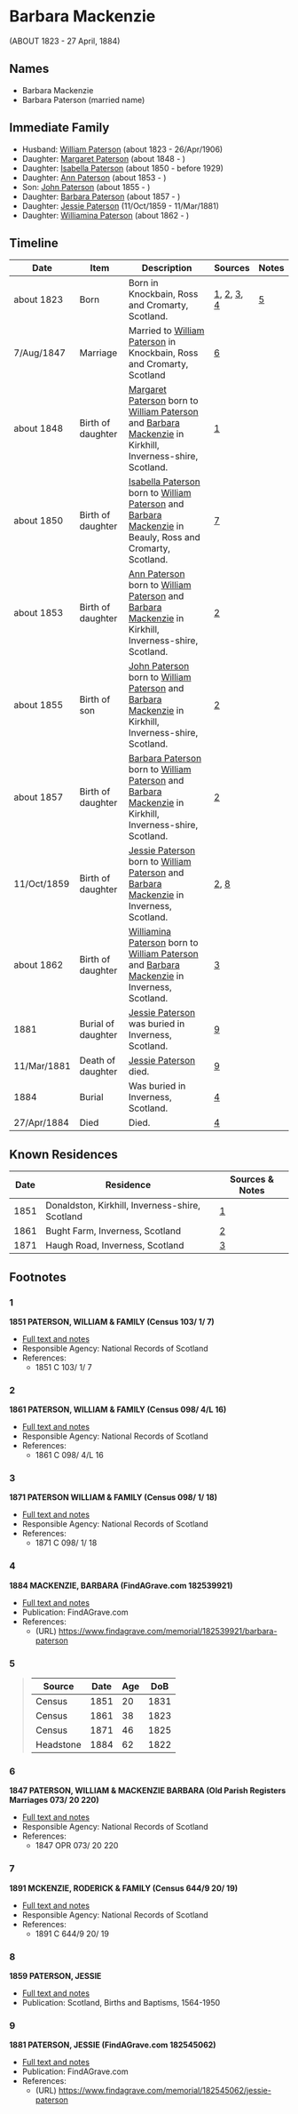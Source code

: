 ﻿---
layout: person
subject_key: i28263584
permalink: /people/i28263584
---

# Barbara Mackenzie
(ABOUT 1823 - 27 April, 1884)

## Names

* Barbara Mackenzie
* Barbara Paterson (married name)

## Immediate Family

* Husband: [William Paterson](./@55148620@-william-paterson-b1823-d1906-4-26.md) (about 1823 - 26/Apr/1906)
* Daughter: [Margaret Paterson](./@93188721@-margaret-paterson-b1848-d.md) (about 1848 - )
* Daughter: [Isabella Paterson](./@24882788@-isabella-paterson-b1850-d1929.md) (about 1850 - before 1929)
* Daughter: [Ann Paterson](./@11400006@-ann-paterson-b1853-d.md) (about 1853 - )
* Son: [John Paterson](./@54157362@-john-paterson-b1855-d.md) (about 1855 - )
* Daughter: [Barbara Paterson](./@65135072@-barbara-paterson-b1857-d.md) (about 1857 - )
* Daughter: [Jessie Paterson](./@992704@-jessie-paterson-b1859-10-11-d1881-3-11.md) (11/Oct/1859 - 11/Mar/1881)
* Daughter: [Williamina Paterson](./@90589456@-williamina-paterson-b1862-d.md) (about 1862 - )

## Timeline

Date | Item | Description | Sources | Notes
---|---|---|---|---
about 1823 | Born | Born in Knockbain, Ross and Cromarty, Scotland. | [1](#1), [2](#2), [3](#3), [4](#4) | [5](#5)
7/Aug/1847 | Marriage | Married to [William Paterson](./@55148620@-william-paterson-b1823-d1906-4-26.md) in Knockbain, Ross and Cromarty, Scotland | [6](#6) | 
about 1848 | Birth of daughter | [Margaret Paterson](./@93188721@-margaret-paterson-b1848-d.md) born to [William Paterson](./@55148620@-william-paterson-b1823-d1906-4-26.md) and [Barbara Mackenzie](./@28263584@-barbara-mackenzie-b1823-d1884-4-27.md) in Kirkhill, Inverness-shire, Scotland. | [1](#1) | 
about 1850 | Birth of daughter | [Isabella Paterson](./@24882788@-isabella-paterson-b1850-d1929.md) born to [William Paterson](./@55148620@-william-paterson-b1823-d1906-4-26.md) and [Barbara Mackenzie](./@28263584@-barbara-mackenzie-b1823-d1884-4-27.md) in Beauly, Ross and Cromarty, Scotland. | [7](#7) | 
about 1853 | Birth of daughter | [Ann Paterson](./@11400006@-ann-paterson-b1853-d.md) born to [William Paterson](./@55148620@-william-paterson-b1823-d1906-4-26.md) and [Barbara Mackenzie](./@28263584@-barbara-mackenzie-b1823-d1884-4-27.md) in Kirkhill, Inverness-shire, Scotland. | [2](#2) | 
about 1855 | Birth of son | [John Paterson](./@54157362@-john-paterson-b1855-d.md) born to [William Paterson](./@55148620@-william-paterson-b1823-d1906-4-26.md) and [Barbara Mackenzie](./@28263584@-barbara-mackenzie-b1823-d1884-4-27.md) in Kirkhill, Inverness-shire, Scotland. | [2](#2) | 
about 1857 | Birth of daughter | [Barbara Paterson](./@65135072@-barbara-paterson-b1857-d.md) born to [William Paterson](./@55148620@-william-paterson-b1823-d1906-4-26.md) and [Barbara Mackenzie](./@28263584@-barbara-mackenzie-b1823-d1884-4-27.md) in Kirkhill, Inverness-shire, Scotland. | [2](#2) | 
11/Oct/1859 | Birth of daughter | [Jessie Paterson](./@992704@-jessie-paterson-b1859-10-11-d1881-3-11.md) born to [William Paterson](./@55148620@-william-paterson-b1823-d1906-4-26.md) and [Barbara Mackenzie](./@28263584@-barbara-mackenzie-b1823-d1884-4-27.md) in Inverness, Scotland. | [2](#2), [8](#8) | 
about 1862 | Birth of daughter | [Williamina Paterson](./@90589456@-williamina-paterson-b1862-d.md) born to [William Paterson](./@55148620@-william-paterson-b1823-d1906-4-26.md) and [Barbara Mackenzie](./@28263584@-barbara-mackenzie-b1823-d1884-4-27.md) in Inverness, Scotland. | [3](#3) | 
1881 | Burial of daughter | [Jessie Paterson](./@992704@-jessie-paterson-b1859-10-11-d1881-3-11.md) was buried in Inverness, Scotland. | [9](#9) | 
11/Mar/1881 | Death of daughter | [Jessie Paterson](./@992704@-jessie-paterson-b1859-10-11-d1881-3-11.md) died. | [9](#9) | 
1884 | Burial | Was buried in Inverness, Scotland. | [4](#4) | 
27/Apr/1884 | Died | Died. | [4](#4) | 

## Known Residences

Date | Residence | Sources & Notes
---|---|---
1851 | Donaldston, Kirkhill, Inverness-shire, Scotland | [1](#1)
1861 | Bught Farm, Inverness, Scotland | [2](#2)
1871 | Haugh Road, Inverness, Scotland | [3](#3)

## Footnotes

### 1

**1851 PATERSON, WILLIAM & FAMILY (Census 103/ 1/ 7)**

* [Full text and notes](../sources/@60950938@-1851-paterson,-william-&-family-census-103-1-7-.md)
* Responsible Agency: National Records of Scotland
* References: 
  * 1851 C 103/ 1/ 7

### 2

**1861 PATERSON, WILLIAM & FAMILY (Census 098/ 4/L 16)**

* [Full text and notes](../sources/@30014784@-1861-paterson,-william-&-family-census-098-4-l-16-.md)
* Responsible Agency: National Records of Scotland
* References: 
  * 1861 C 098/ 4/L 16

### 3

**1871 PATERSON WILLIAM & FAMILY (Census 098/ 1/ 18)**

* [Full text and notes](../sources/@61426188@-1871-paterson-william-&-family-census-098-1-18-.md)
* Responsible Agency: National Records of Scotland
* References: 
  * 1871 C 098/ 1/ 18

### 4

**1884 MACKENZIE, BARBARA (FindAGrave.com 182539921)**

* [Full text and notes](../sources/@88405908@-1884-mackenzie,-barbara-findagrave.com-182539921-.md)
* Publication: FindAGrave.com
* References: 
  * (URL) https://www.findagrave.com/memorial/182539921/barbara-paterson

### 5

> | Source | Date | Age | DoB |
> |---|---|---|---|
> | Census | 1851 | 20 | 1831 |
> | Census | 1861 | 38 | 1823 |
> | Census | 1871 | 46 | 1825 |
> | Headstone | 1884 | 62 | 1822 |


### 6

**1847 PATERSON, WILLIAM & MACKENZIE BARBARA (Old Parish Registers Marriages 073/ 20 220)**

* [Full text and notes](../sources/@86161558@-1847-paterson,-william-&-mackenzie-barbara-old-parish-registers-marriages-073-20-220-.md)
* Responsible Agency: National Records of Scotland
* References: 
  * 1847 OPR 073/ 20 220

### 7

**1891 MCKENZIE, RODERICK & FAMILY (Census 644/9 20/ 19)**

* [Full text and notes](../sources/@45081620@-1891-mckenzie,-roderick-&-family-census-644-9-20-19-.md)
* Responsible Agency: National Records of Scotland
* References: 
  * 1891 C 644/9 20/ 19

### 8

**1859 PATERSON, JESSIE**

* [Full text and notes](../sources/@76714770@-1859-paterson,-jessie.md)
* Publication: Scotland, Births and Baptisms, 1564-1950

### 9

**1881 PATERSON, JESSIE (FindAGrave.com 182545062)**

* [Full text and notes](../sources/@46077731@-1881-paterson,-jessie-findagrave.com-182545062-.md)
* Publication: FindAGrave.com
* References: 
  * (URL) https://www.findagrave.com/memorial/182545062/jessie-paterson

